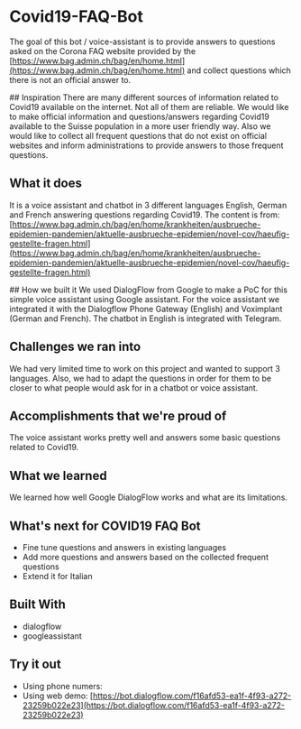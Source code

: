 # Covid19-FAQ-Bot

The goal of this bot / voice-assistant is to provide answers to questions asked on the Corona FAQ website provided by the [https://www.bag.admin.ch/bag/en/home.html](https://www.bag.admin.ch/bag/en/home.html) and collect questions which there is not an official answer to.

## Inspiration
There are many different sources of information related to Covid19 available on the internet. Not all of them are reliable. We would like to make official information and questions/answers regarding Covid19 available to the Suisse population in a more user friendly way. Also we would like to collect all frequent questions that do not exist on official websites and inform administrations to provide answers to those frequent questions.

## What it does
It is a voice assistant and chatbot in 3 different languages English, German and French answering questions regarding Covid19. The content is from: [https://www.bag.admin.ch/bag/en/home/krankheiten/ausbrueche-epidemien-pandemien/aktuelle-ausbrueche-epidemien/novel-cov/haeufig-gestellte-fragen.html](https://www.bag.admin.ch/bag/en/home/krankheiten/ausbrueche-epidemien-pandemien/aktuelle-ausbrueche-epidemien/novel-cov/haeufig-gestellte-fragen.html)

## How we built it
We used DialogFlow from Google to make a PoC for this simple voice assistant using Google assistant. For the voice assistant we integrated it with the Dialogflow Phone Gateway (English) and Voximplant (German and French). The chatbot in English is integrated with Telegram.

## Challenges we ran into
We had very limited time to work on this project and wanted to support 3 languages. Also, we had to adapt the questions in order for them to be closer to what people would ask for in a chatbot or voice assistant.

## Accomplishments that we're proud of
The voice assistant works pretty well and answers some basic questions related to Covid19.

## What we learned
We learned how well Google DialogFlow works and what are its limitations.

## What's next for COVID19 FAQ Bot
- Fine tune questions and answers in existing languages
- Add more questions and answers based on the collected frequent questions
- Extend it for Italian

## Built With
- dialogflow
- googleassistant

## Try it out
- Using phone numers:
- Using web demo: [https://bot.dialogflow.com/f16afd53-ea1f-4f93-a272-23259b022e23](https://bot.dialogflow.com/f16afd53-ea1f-4f93-a272-23259b022e23)
